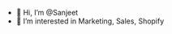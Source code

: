 - 👋 Hi, I’m @Sanjeet
- 👀 I’m interested in Marketing, Sales, Shopify

<!---
Sanjeet750/Sanjeet750 is a ✨ special ✨ repository because its `README.md` (this file) appears on your GitHub profile.
You can click the Preview link to take a look at your changes.
--->
